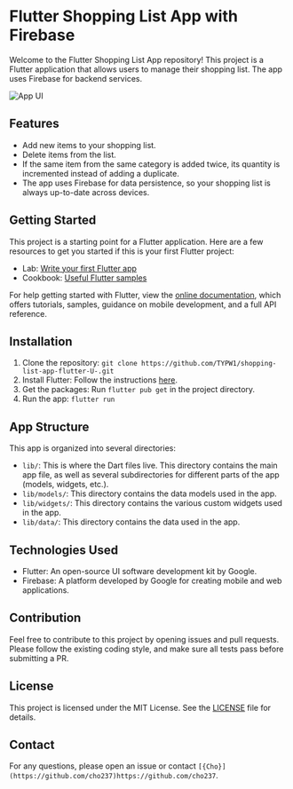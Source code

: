 # Flutter Shopping List App with Firebase

Welcome to the Flutter Shopping List App repository! This project is a Flutter application that allows users to manage their shopping list. The app uses Firebase for backend services.

![App UI](/path/to/app_ui_image.jpg)

## Features

- Add new items to your shopping list.
- Delete items from the list.
- If the same item from the same category is added twice, its quantity is incremented instead of adding a duplicate.
- The app uses Firebase for data persistence, so your shopping list is always up-to-date across devices.

## Getting Started

This project is a starting point for a Flutter application. Here are a few resources to get you started if this is your first Flutter project:

- Lab: [Write your first Flutter app](https://flutter.dev/docs/get-started/codelab)
- Cookbook: [Useful Flutter samples](https://flutter.dev/docs/cookbook)

For help getting started with Flutter, view the [online documentation](https://flutter.dev/docs), which offers tutorials, samples, guidance on mobile development, and a full API reference.

## Installation

1. Clone the repository: `git clone https://github.com/TYPW1/shopping-list-app-flutter-U-.git`
2. Install Flutter: Follow the instructions [here](https://flutter.dev/docs/get-started/install).
3. Get the packages: Run `flutter pub get` in the project directory.
4. Run the app: `flutter run`

## App Structure

This app is organized into several directories:

- `lib/`: This is where the Dart files live. This directory contains the main app file, as well as several subdirectories for different parts of the app (models, widgets, etc.).
- `lib/models/`: This directory contains the data models used in the app.
- `lib/widgets/`: This directory contains the various custom widgets used in the app.
- `lib/data/`: This directory contains the data used in the app.

## Technologies Used

- Flutter: An open-source UI software development kit by Google. 
- Firebase: A platform developed by Google for creating mobile and web applications.

## Contribution

Feel free to contribute to this project by opening issues and pull requests. Please follow the existing coding style, and make sure all tests pass before submitting a PR.

## License

This project is licensed under the MIT License. See the [LICENSE](/LICENSE) file for details.

## Contact

For any questions, please open an issue or contact `[{Cho}](https://github.com/cho237)https://github.com/cho237`.
